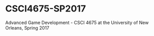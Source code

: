 # CSCI4675-SP2017
Advanced Game Development - CSCI 4675 at the University of New Orleans, Spring 2017
